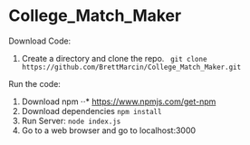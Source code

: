 # College_Match_Maker

Download Code:

1. Create a directory and clone the repo.
``` git clone  https://github.com/BrettMarcin/College_Match_Maker.git```

Run the code:
1. Download npm
⋅⋅* https://www.npmjs.com/get-npm
2. Download dependencies ``` npm install ```
3. Run Server: ``` node index.js ```
4. Go to a web browser and go to localhost:3000
